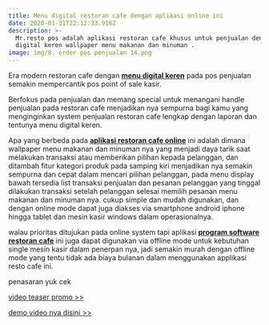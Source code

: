 ```yaml
---
title: Menu digital restoran cafe dengan aplikasi online ini
date: 2020-01-31T22:12:33.916Z
description: >-
  Mr.resto pos adalah aplikasi restoran cafe khusus untuk penjualan dengan menu
  digital keren wallpaper menu makanan dan minuman .
image: img/8. order pos penjualan 14.png
---
```

Era modern restoran cafe dengan **[menu digital keren](https://aplikasikasir.netlify.com/post/menu-digital-restoran-cafe-dengan-aplikasi-online-ini/)** pada pos penjualan semakin mempercantik pos point of sale kasir.

Berfokus pada penjualan dan memang special untuk menangani handle penjualan pada restoran cafe menjadikan nya sempurna bagi kamu yang menginginkan system penjualan restoran cafe lengkap dengan laporan dan tentunya menu digital keren.

Apa yang berbeda pada **[aplikasi restoran cafe online](https://aplikasikasir.netlify.com/post/menu-digital-restoran-cafe-dengan-aplikasi-online-ini/)** ini adalah dimana wallpaper menu makanan dan minuman nya yang menjadi daya tarik saat melakukan transaksi atau memberikan pilihan kepada pelanggan, dan ditambah fitur kategori produk pada samping kiri menjadikan nya semakin sempurna dan cepat dalam mencari pilihan pelanggan, pada menu display bawah tersedia list transaksi penjualan dan pesanan pelanggan yang tinggal dilakukan transaksi setelah pelanggan selesai memilih pesanan menu makanan dan minuman nya. cukup simple dan mudah digunakan, dan dengan online mode dapat juga diakses via smartphone android iphone hingga tablet dan mesin kasir windows dalam operasionalnya.

walau prioritas ditujukan pada online system tapi aplikasi **[program software restoran cafe](https://aplikasikasir.netlify.com/post/menu-digital-restoran-cafe-dengan-aplikasi-online-ini/)** ini juga dapat digunakan via offline mode untuk kebutuhan single mesin kasir dalam penerpan nya, jadi semakin murah dengan offline mode yang tentu tidak ada biaya bulanan dalam menggunakan applikasi resto cafe ini.

penasaran yuk cek 

[video teaser promo >>](https://www.youtube.com/watch?v=a0oGYhN3Ivw)

[demo video nya disini >>](https://www.youtube.com/watch?v=ZibMq6FL_sQ&t=73s)
